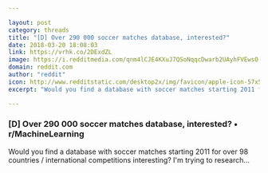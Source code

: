 ```yaml
---

layout: post
category: threads
title: "[D] Over 290 000 soccer matches database, interested?"
date: 2018-03-20 18:08:03
link: https://vrhk.co/2DExdZL
image: https://i.redditmedia.com/qnm4lCJE4KXuJ7QSoNqqcDwarb2UAyhFVEwsO-a9McM.jpg?w=320&s=bb4a305386e67ddc8363800aca36af0b
domain: reddit.com
author: "reddit"
icon: http://www.redditstatic.com/desktop2x/img/favicon/apple-icon-57x57.png
excerpt: "Would you find a database with soccer matches starting 2011 for over 98 countries / international competitions interesting? I'm trying to research..."

---
```


### [D] Over 290 000 soccer matches database, interested? • r/MachineLearning

Would you find a database with soccer matches starting 2011 for over 98 countries / international competitions interesting? I'm trying to research...